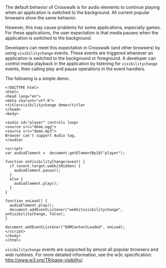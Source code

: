 The default behavior of Crosswalk is for audio elements to continue playing when an application is switched to the background. All current popular browsers show the same behavior.

However, this may cause problems for some applications, especially games. For these applications, the user expectation is that media pauses when the application is switched to the background.

Developers can meet this expectation in Crosswalk (and other browsers) by using `visibilitychange` events. These events are triggered whenever an application is switched to the background or foreground. A developer can control media playback in the application by listening for `visibilitychange` events, then calling play and pause operations in the event handlers.

The following is a simple demo:

    <!DOCTYPE html>
    <html>
    <head lang="en">
    <meta charset="utf-8">
    <title>visibilitychange demo</title>
    </head>
    <body>

    <audio id="player" controls loop>
    <source src="demo.ogg">
    <source src="demo.mp3">
    Browser can't support Audio tag.
    </audio>

    <script>
    var audioElement =  document.getElementById("player");

    function onVisibilityChange(event) {
      if (event.target.webkitHidden) {
        audioElement.pause();
      }
      else {
        audioElement.play();
      }
    }

    function onLoad() {
      audioElement.play();
      document.addEventListener("webkitvisibilitychange", onVisibilityChange, false);
    }

    document.addEventListener("DOMContentLoaded", onLoad);
    </script>
    </body>
    </html>

`visibilitychange` events are supported by almost all popular browsers and web runtimes. For more detailed information, see the w3c specification: http://www.w3.org/TR/page-visibility/.